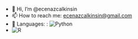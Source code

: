 - 👋 Hi, I’m @ecenazcalkinsin
- 📫 How to reach me: ecenazcalkinsin@gmail.com
-  👀 Languages: : ![Python](https://img.shields.io/badge/-Python-3776AB?style=flat&logo=python&logoColor=white)
-  ![R](https://img.shields.io/badge/-R-276DC3?style=flat&logo=r&logoColor=white)

<!---
ecenazcalkinsin/ecenazcalkinsin is a ✨ special ✨ repository because its `README.md` (this file) appears on your GitHub profile.
You can click the Preview link to take a look at your changes.
--->
